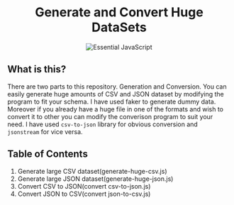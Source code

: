 <h1 align="center"> Generate and Convert Huge DataSets </h1>

<div align="center">
    <img src="https://github.com/Shwetabh1/Generate-Convert-Huge-Dataset-JSON-CSV/blob/master/icon.jpgg" alt="Essential JavaScript"/>
  <br>
</div>


## What is this?
There are two parts to this repository. Generation and Conversion. You can easily generate huge amounts of CSV and JSON dataset by modifying the program to fit your schema. I have used faker to generate dummy data.
Moreover if you already have a huge file in one of the formats and wish to convert it to other you can modify the converison program  to suit your need. I have used `csv-to-json` library for obvious conversion and `jsonstream` for vice versa.

## Table of Contents
1. Generate large CSV dataset(generate-huge-csv.js) 
1. Generate large JSON dataset(generate-huge-json.js)
1. Convert CSV to JSON(convert csv-to-json.js)
1. Convert JSON to CSV(convert json-to-csv.js)




